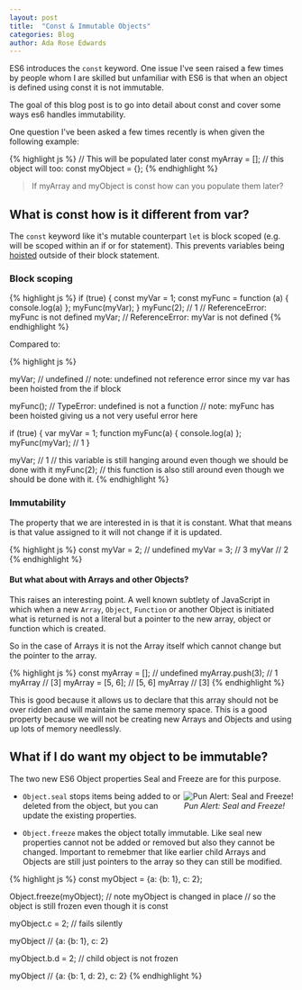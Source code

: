 ```yaml
---
layout: post
title:  "Const & Immutable Objects"
categories: Blog
author: Ada Rose Edwards
---
```


ES6 introduces the `const` keyword. One issue I've seen raised a few times by people whom I are skilled but unfamiliar with ES6 is that when an object is defined using const it is not immutable.

The goal of this blog post is to go into detail about const and cover some ways es6 handles immutability.

One question I've been asked a few times recently is when given the following example:

{% highlight js %}
// This will be populated later
const myArray = [];
// this object will too:
const myObject = {};
{% endhighlight %}

> If myArray and myObject is const how can you populate them later?

## What is const how is it different from var?

The `const` keyword like it's mutable counterpart `let` is block scoped (e.g. will be scoped within an if or for statement). This prevents variables being [hoisted](https://developer.mozilla.org/en-US/docs/Web/JavaScript/Reference/Statements/var#var_hoisting) outside of their block statement.

### Block scoping

{% highlight js %}
if (true) {
const myVar = 1;
const myFunc = function (a) { console.log(a) };
myFunc(myVar);
}
myFunc(2);
// 1
// ReferenceError: myFunc is not defined
myVar;
// ReferenceError: myVar is not defined
{% endhighlight %}

Compared to:

{% highlight js %}

myVar;
// undefined
// note: undefined not reference error since my var has been hoisted from the if block

myFunc();
// TypeError: undefined is not a function
// note: myFunc has been hoisted giving us a not very useful error here

if (true) {
  var myVar = 1;
  function myFunc(a) { console.log(a) };
  myFunc(myVar);
  // 1
}

myVar;
// 1
// this variable is still hanging around even though we should be done with it
myFunc(2);
// this function is also still around even though we should be done with it.
{% endhighlight %}

### Immutability

The property that we are interested in is that it is constant. What that means is that value assigned to it will not change if it is updated.

{% highlight js %}
const myVar = 2;
// undefined
myVar = 3;
// 3
myVar
// 2
{% endhighlight %}

#### But what about with Arrays and other Objects?

This raises an interesting point.
A well known subtlety of JavaScript in which when a new `Array`, `Object`, `Function` or another Object is initiated what is returned is not a literal but a pointer to the new array, object or function which is created.

So in the case of Arrays it is not the Array itself which cannot change but the pointer to the array.

{% highlight js %}
const myArray = [];
// undefined
myArray.push(3);
// 1
myArray
// [3]
myArray = [5, 6];
// [5, 6]
myArray
// [3]
{% endhighlight %}

This is good because it allows us to declare that this array should not be over ridden and will maintain the same memory space. This is a good property because we will not be creating new Arrays and Objects and using up lots of memory needlessly.

## What if I do want my object to be immutable?

The two new ES6 Object properties Seal and Freeze are for this purpose.

<span class="gallery-item" style="float: right;">![Pun Alert: Seal and Freeze!](https://upload.wikimedia.org/wikipedia/commons/5/5f/Pusa_hispida_pup.jpg)<br /> *Pun Alert: Seal and Freeze!*</span>

* `Object.seal` stops items being added to or deleted from the object, but you can update the existing properties.

* `Object.freeze` makes the object totally immutable. Like seal new properties cannot not be added or removed but also they cannot be changed. Important to remebmer that like earlier child Arrays and Objects are still just pointers to the array so they can still be modified. 

{% highlight js %}
const myObject = {a: {b: 1}, c: 2};

Object.freeze(myObject);
// note myObject is changed in place
// so the object is still frozen even though it is const

myObject.c = 2; // fails silently

myObject
// {a: {b: 1}, c: 2}

myObject.b.d = 2; // child object is not frozen

myObject
// {a: {b: 1, d: 2}, c: 2}
{% endhighlight %}
